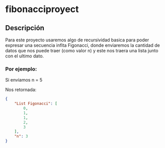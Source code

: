 # fibonacciproyect


## Descripción

Para este proyecto usaremos algo de recursividad basica para poder expresar una secuencia infita Figonacci, donde enviaremos la cantidad de datos que nos puede traer (como valor n) y este nos traera una lista junto con el ultimo dato. 

### Por ejemplo: 

Si enviamos n = 5

Nos retornada:
```json
{
    "List Figonacci": [
        0,
        1,
        1,
        2,
        3
    ],
    "n": 3
}
```


